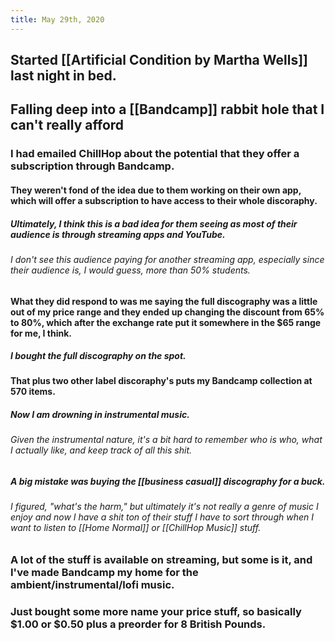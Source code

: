 ```yaml
---
title: May 29th, 2020
---
```


## Started [[Artificial Condition by Martha Wells]] last night in bed. 

## Falling deep into a [[Bandcamp]] rabbit hole that I can't really afford
### I had emailed ChillHop about the potential that they offer a subscription through Bandcamp.
#### They weren't fond of the idea due to them working on their own app, which will offer a subscription to have access to their whole discoraphy.
##### Ultimately, I think this is a bad idea for them seeing as most of their audience is through streaming apps and YouTube.
###### I don't see this audience paying for another streaming app, especially since their audience is, I would guess, more than 50% students.

#### What they did respond to was me saying the full discography was a little out of my price range and they ended up changing the discount from 65% to 80%, which after the exchange rate put it somewhere in the $65 range for me, I think.
##### I bought the full discography on the spot.

#### That plus two other label discoraphy's puts my Bandcamp collection at 570 items. 
##### Now I am drowning in instrumental music.
###### Given the instrumental nature, it's a bit hard to remember who is who, what I actually like, and keep track of all this shit.

##### A big mistake was buying the [[business casual]] discography for a buck. 
###### I figured, "what's the harm," but ultimately it's not really a genre of music I enjoy and now I have a shit ton of their stuff I have to sort through when I want to listen to [[Home Normal]] or [[ChillHop Music]] stuff.

### A lot of the stuff is available on streaming, but some is it, and I've made Bandcamp my home for the ambient/instrumental/lofi music.

### Just bought some more name your price stuff, so basically $1.00 or $0.50 plus a preorder for 8 British Pounds.
